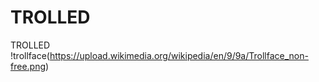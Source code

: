 # TROLLED
TROLLED
!trollface(https://upload.wikimedia.org/wikipedia/en/9/9a/Trollface_non-free.png)
